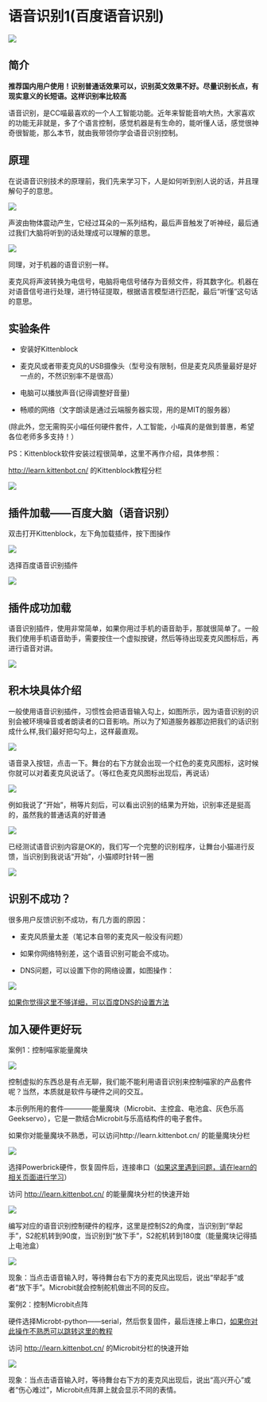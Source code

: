 # 语音识别1(百度语音识别)

![](./images/c03_13.png)

## 简介

**推荐国内用户使用！识别普通话效果可以，识别英文效果不好。尽量识别长点，有现实意义的长短语。这样识别率比较高**

语音识别，是CC喵最喜欢的一个人工智能功能。近年来智能音响大热，大家喜欢的功能无非就是，多了个语言控制，感觉机器是有生命的，能听懂人话，感觉很神奇很智能，那么本节，就由我带领你学会语音识别控制。



## 原理

在说语音识别技术的原理前，我们先来学习下，人是如何听到别人说的话，并且理解句子的意思。

![](./images/c03_12.png)

声波由物体震动产生，它经过耳朵的一系列结构，最后声音触发了听神经，最后通过我们大脑将听到的话处理成可以理解的意思。

![](./images/c03_14.png)

同理，对于机器的语音识别一样。

麦克风将声波转换为电信号，电脑将电信号储存为音频文件，将其数字化。机器在对语音信号进行处理，进行特征提取，根据语言模型进行匹配，最后“听懂”这句话的意思。

## 实验条件

- 安装好Kittenblock

- 麦克风或者带麦克风的USB摄像头（型号没有限制，但是麦克风质量最好是好一点的，不然识别率不是很高）

- 电脑可以播放声音(记得调整好音量)

- 畅顺的网络（文字朗读是通过云端服务器实现，用的是MIT的服务器）


(除此外，您无需购买小喵任何硬件套件，人工智能，小喵真的是做到普惠，希望各位老师多多支持！）

PS：Kittenblock软件安装过程很简单，这里不再作介绍，具体参照：

http://learn.kittenbot.cn/ 的Kittenblock教程分栏

![](./images/c01_16.png)

## 插件加载——百度大脑（语音识别）

双击打开Kittenblock，左下角加载插件，按下图操作

![](./images/c01_01.png)

选择百度语音识别插件

![](./images/c12_04.png)

## 插件成功加载

语音识别插件，使用非常简单，如果你用过手机的语音助手，那就很简单了。一般我们使用手机语音助手，需要按住一个虚拟按键，然后等待出现麦克风图标后，再进行语音对讲。

![](./images/c12_05.png)

## 积木块具体介绍

一般使用语音识别插件，习惯性会把语音输入勾上，如图所示，因为语音识别的识别会被环境噪音或者朗读者的口音影响。所以为了知道服务器那边把我们的话识别成什么样,我们最好把勾勾上，这样最直观。

![](./images/c12_06.png)

语音录入按钮，点击一下。舞台的右下方就会出现一个红色的麦克风图标，这时候你就可以对着麦克风说话了。（等红色麦克风图标出现后，再说话）

![](./images/c12_07.png)

例如我说了“开始”，稍等片刻后，可以看出识别的结果为开始，识别率还是挺高的，虽然我的普通话真的好普通

![](./images/c12_08.png)

已经测试语音识别内容是OK的，我们写一个完整的识别程序，让舞台小猫进行反馈，当识别到我说话“开始”，小猫顺时针转一圈

![](./images/c12_09.png)

## 识别不成功？

很多用户反馈识别不成功，有几方面的原因：

- 麦克风质量太差（笔记本自带的麦克风一般没有问题）

- 如果你网络特别差，这个语音识别可能会不成功。

- DNS问题，可以设置下你的网络设置，如图操作：

![](./images/c03_10.png)

[如果你觉得这里不够详细，可以百度DNS的设置方法](https://jingyan.baidu.com/article/046a7b3e934bf5f9c27fa9f0.html)

## 加入硬件更好玩

案例1：控制喵家能量魔块

![](./images/c03_16.png)

控制虚拟的东西总是有点无聊，我们能不能利用语音识别来控制喵家的产品套件呢？当然，本质就是软件与硬件之间的交互。

本示例所用的套件————能量魔块（Microbit、主控盒、电池盒、灰色乐高Geekservo），它是一款结合Microbit与乐高结构件的电子套件。

如果你对能量魔块不熟悉，可以访问http://learn.kittenbot.cn/ 的能量魔块分栏

![](./images/c03_15.png)
 
选择Powerbrick硬件，恢复固件后，连接串口（[如果这里遇到问题，请在learn的相关页面进行学习](http://learn.kittenbot.cn/zh_CN/latest/powerbrick_KB/index.html)）

访问 http://learn.kittenbot.cn/ 的能量魔块分栏的快速开始

![](./images/c03_09.png)

编写对应的语音识别控制硬件的程序，这里是控制S2的角度，当识别到“举起手”，S2舵机转到90度，当识别到“放下手”，S2舵机转到180度（能量魔块记得插上电池盒）

![](./images/c12_10.png)

现象：当点击语音输入时，等待舞台右下方的麦克风出现后，说出“举起手”或者“放下手”。Microbit就会控制舵机做出不同的反应。

案例2：控制Microbit点阵

硬件选择Microbt-python——serial，然后恢复固件，最后连接上串口，[如果你对此操作不熟悉可以跳转这里的教程](http://learn.kittenbot.cn/zh_CN/latest/microbit/microbit_kittenblock/03microbit%E4%BD%BF%E7%94%A8%E5%9C%A8%E7%BA%BF%E8%B0%83%E8%AF%95%E6%A8%A1%E5%BC%8F.html)

访问 http://learn.kittenbot.cn/ 的Microbit分栏的快速开始

![](./images/c12_11.png)

现象：当点击语音输入时，等待舞台右下方的麦克风出现后，说出“高兴开心”或者“伤心难过”，Microbit点阵屏上就会显示不同的表情。